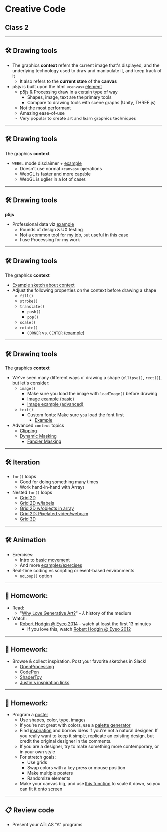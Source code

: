 # Creative Code
## Class 2 

---

## 🛠️ Drawing tools

* The graphics **context** refers the current image that's displayed, and the underlying technology used to draw and manipulate it, and keep track of it
  * It also refers to the **current state** of the **canvas**
* p5js is built upon the html `<canvas>` [element](https://developer.mozilla.org/en-US/docs/Web/HTML/Element/canvas)
  * p5js & Processing draw in a certain type of way
    * Shapes, image, text are the primary tools
    * Compare to drawing tools with scene graphs (Unity, THREE.js)
  * Not the most performant
  * Amazing ease-of-use
  * Very popular to create art and learn graphics techniques

---

## 🛠️ Drawing tools

The graphics **context**

* `WEBGL` mode disclaimer + [example](https://editor.p5js.org/cacheflowe/sketches/UYoSsOaV_)
  * Doesn't use normal `<canvas>` operations
  * WebGL is faster and more capable
  * WebGL is uglier in a lot of cases

---

## 🛠️ Drawing tools

**p5js**

* Professional data viz [example](https://editor.p5js.org/cacheflowe/sketches/sIdQuK_3W)
  * Rounds of design & UX testing
  * Not a common tool for my job, but useful in this case
  * I use Processing for my work

---

## 🛠️ Drawing tools

The graphics **context**

* [Example sketch about context](https://editor.p5js.org/cacheflowe/sketches/Ciw6RMl7G)
* Adjust the following properties on the context before drawing a shape
  * `fill()`
  * `stroke()`
  * `translate()`
    * `push()`
    * `pop()`
  * `scale()`
  * `rotate()`
    * `CORNER` vs. `CENTER` ([example](https://editor.p5js.org/cacheflowe/sketches/nOll3v7bR))

---

## 🛠️ Drawing tools

The graphics **context**

* We've seen many different ways of drawing a shape (`ellipse()`, `rect()`), but let's consider:
  * `image()`
    * Make sure you load the image with `loadImage()` before drawing
    * [Image example (basic)](https://editor.p5js.org/cacheflowe/sketches/H0JGQe2fu)
    * [Image example (advanced)](https://editor.p5js.org/cacheflowe/sketches/DhW4CrQ18)
  * `text()`
    * Custom fonts: Make sure you load the font first
      * [Example](https://editor.p5js.org/cacheflowe/sketches/ZbOawrLPw)
* Advanced `context` topics
  * [Clipping](https://editor.p5js.org/cacheflowe/sketches/-tO_SsjsC)
  * [Dynamic Masking](https://editor.p5js.org/cacheflowe/sketches/Tlx3KwDHI)
    * [Fancier Masking](https://editor.p5js.org/cacheflowe/sketches/l7xQ9dh64)

---

## 🛠️ Iteration

* `for()` loops
  * Good for doing something many times
  * Work hand-in-hand with Arrays
* Nested `for()` loops
  * [Grid 2D](https://editor.p5js.org/cacheflowe/sketches/xsYHe2SY_)
  * [Grid 2D w/labels](https://editor.p5js.org/cacheflowe/sketches/myxKaCofw)
  * [Grid 2D w/objects in array](https://editor.p5js.org/cacheflowe/sketches/U1nSNmcBQ)
  * [Grid 2D: Pixelated video/webcam](https://editor.p5js.org/cacheflowe/sketches/aLybN_TdB)
  * [Grid 3D](https://editor.p5js.org/cacheflowe/sketches/1S7L5IqjO)

---

## 🛠️ Animation

* Exercises:
  * Intro to [basic movement](https://p5js.org/examples/motion-bounce.html)
  * And more [examples/exercises](https://creative-coding.decontextualize.com/changes-over-time/)
* Real-time coding vs scripting or event-based environments
  * `noLoop()` option

---

## 📝 Homework:

* Read:
  * "[Why Love Generative Art?](https://www.artnome.com/news/2018/8/8/why-love-generative-art)" - A history of the medium
* Watch:
  * [Robert Hodgin @ Eyeo 2014](https://vimeo.com/103537259) - watch at least the first 13 minutes
    * If you love this, watch [Robert Hodgin @ Eyeo 2012](https://vimeo.com/45526286)

---

## 📝 Homework:

* Browse & collect inspiration. Post your favorite sketches in Slack!
  * [OpenProcessing](https://www.openprocessing.org/)
  * [CodePen](https://codepen.io/search/pens?q=p5js)
  * [ShaderToy](https://www.shadertoy.com/)
  * [Justin's inspiration links](../docs/inspiration.md)

---

## 📝 Homework:

* Program a [poster](https://www.instagram.com/tim_rodenbroeker/)
  * Use shapes, color, type, images
  * If you're not great with colors, use a [palette generator](https://coolors.co/palettes)
  * Find [inspiration](https://www.google.com/search?q=bauhaus+poster+design) and borrow ideas if you're not a natural designer. If you really want to keep it simple, replicate an existing design, but credit the original designer in the comments.
  * If you are a designer, try to make something more contemporary, or in your own style
  * For stretch goals:
    * Use grids
    * Swap colors with a key press or mouse position
    * Make multiple posters
    * Randomize elements
  * Make your canvas big, and use [this function](https://editor.p5js.org/cacheflowe/sketches/bTaASS9mv) to scale it down, so you can fit it onto screen

---

## 📋 Review code

* Present your ATLAS "A" programs
